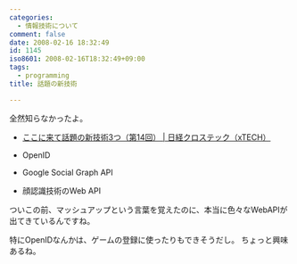 ```yaml
---
categories:
  - 情報技術について
comment: false
date: 2008-02-16 18:32:49
id: 1145
iso8601: 2008-02-16T18:32:49+09:00
tags:
  - programming
title: 話題の新技術

---
```


全然知らなかったよ。

- [ここに来て話題の新技術3つ（第14回） | 日経クロステック（xTECH）](https://xtech.nikkei.com/it/pc/article/NPC/20080207/293237/)

- OpenID
- Google Social Graph API
- 顔認識技術のWeb API

ついこの前、マッシュアップという言葉を覚えたのに、本当に色々なWebAPIが出てきているんですね。

特にOpenIDなんかは、ゲームの登録に使ったりもできそうだし。
ちょっと興味あるね。
